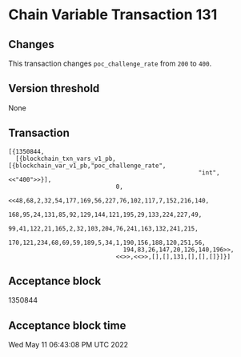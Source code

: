 # Chain Variable Transaction 131

## Changes

This transaction changes `poc_challenge_rate` from `200` to `400`.

## Version threshold

None

## Transaction

```
[{1350844,
  [{blockchain_txn_vars_v1_pb,[{blockchain_var_v1_pb,"poc_challenge_rate",
                                                     "int",<<"400">>}],
                              0,
                              <<48,68,2,32,54,177,169,56,227,76,102,117,7,152,216,140,
                                168,95,24,131,85,92,129,144,121,195,29,133,224,227,49,
                                99,41,122,21,165,2,32,103,204,76,241,163,132,241,215,
                                170,121,234,68,69,59,189,5,34,1,190,156,188,120,251,56,
                                194,83,26,147,20,126,140,196>>,
                              <<>>,<<>>,[],[],131,[],[],[]}]}]
```

## Acceptance block

1350844

## Acceptance block time

Wed May 11 06:43:08 PM UTC 2022
